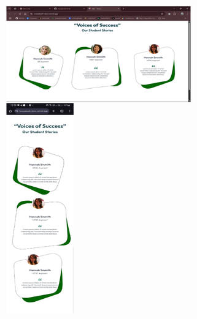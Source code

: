 <img src="src\assets\Screenshot (340).png" alt="View" width="480" height="250"/> 

<img src="src\assets\Mobile-ss.jpg" alt="View" width="175" height="550"/> 
